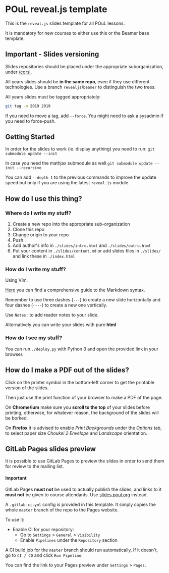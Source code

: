 # POuL reveal.js template

This is the `reveal.js` slides template for all POuL lessons.

It is mandatory for new courses to either use this or the Beamer base template.

## Important - Slides versioning

Slides repositories should be placed under the appropriate suborganization, under
[/corsi](https://gitlab.poul.org/corsi).

All years slides should be **in the same repo**, even if they use different
technologies. Use a branch `revealjs`/`beamer` to distinguish the two trees.

All years slides must be tagged appropriately:

```bash
git tag -m 2019 2019
```

If you need to move a tag, add `--force`. You might need to ask a sysadmin if you
need to force-push.

## Getting Started

In order for the slides to work (ie. display anything) you need to run:
`git submodule update --init`

In case you need the mathjax submodule as well
`git submodule update --init --recursive`

You can add `--depth 1` to the previous commands to improve the update speed but only if you are using the latest `reveal.js` module.

## How do I use this thing?

### Where do I write my stuff?

1. Create a new repo into the appropriate sub-organization
1. Clone this repo
1. Change origin to your repo
1. Push
1. Add author's info in `./slides/intro.html` and `./slides/outro.html`
1. Put your content in `./slides/content.md` or add slides files in `./slides/` and link these in `./index.html`

### How do I write my stuff?

Using Vim.

[Here][markdown-guide] you can find a comprehensive guide to the Markdown syntax.

Remember to use three dashes (`---`) to create a new slide horizontally and
four dashes (`----`) to create a new one vertically.

Use `Notes:` to add reader notes to your slide.

Alternatively you can write your slides with pure **html**

### How do I see my stuff?

You can run `./deploy.py` with Python 3 and open the provided link in your browser.

## How do I make a PDF out of the slides?

Click on the printer symbol in the bottom-left corner to get the printable version of the slides.

Then just use the print function of your browser to make a PDF of the page.

On **Chrome/ium** make sure you **scroll to the top** of your slides before printing,
otherwise, for whatever reason, the background of the slides will be borked.

On **Firefox** it is advised to enable *Print Backgrounds* under the *Options* tab,
to select paper size *Choukei 2 Envelope* and *Landscape* orientation.

[download]: https://gitlab.poul.org/corsi/revealjs-poul/repository/archive.zip?ref=master
[markdown-guide]: https://github.com/adam-p/markdown-here/wiki/Markdown-Cheatsheet

## GitLab Pages slides preview

It is possible to use GitLab Pages to preview the slides in order to send them for review
to the mailing list.

#### Important
GitLab Pages **must not** be used to actually publish the slides, and links to it
**must not** be given to course attendants. Use [slides.poul.org](https://slides.poul.org)
instead.


A `.gitlab-ci.yml` config is provided in this template. It simply copies the whole
`master` branch of the repo to the Pages website.

To use it:

- Enable CI for your repository:
  - Go to `Settings` > `General` > `Visibility`
  - Enable `Pipelines` under the `Repository` section

A CI build job for the `master` branch should run automatically. If it doesn't, go to
`CI / CD` and click `Run Pipeline`.

You can find the link to your Pages preview under `Settings` > `Pages`.
